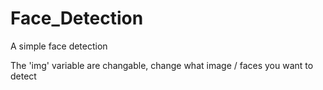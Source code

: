 # Face_Detection
A simple face detection

The 'img' variable are changable, change what image / faces you want to detect
